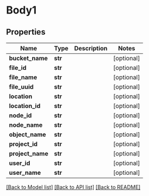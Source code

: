 # Body1

## Properties
Name | Type | Description | Notes
------------ | ------------- | ------------- | -------------
**bucket_name** | **str** |  | [optional] 
**file_id** | **str** |  | [optional] 
**file_name** | **str** |  | [optional] 
**file_uuid** | **str** |  | [optional] 
**location** | **str** |  | [optional] 
**location_id** | **str** |  | [optional] 
**node_id** | **str** |  | [optional] 
**node_name** | **str** |  | [optional] 
**object_name** | **str** |  | [optional] 
**project_id** | **str** |  | [optional] 
**project_name** | **str** |  | [optional] 
**user_id** | **str** |  | [optional] 
**user_name** | **str** |  | [optional] 

[[Back to Model list]](../README.md#documentation-for-models) [[Back to API list]](../README.md#documentation-for-api-endpoints) [[Back to README]](../README.md)


